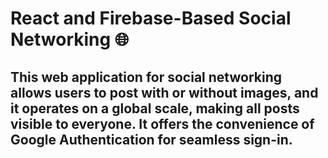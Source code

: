 
# React and Firebase-Based Social Networking 🌐
## This web application for social networking allows users to post with or without images, and it operates on a global scale, making all posts visible to everyone. It offers the convenience of Google Authentication for seamless sign-in.

